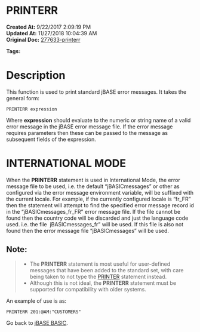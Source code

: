# PRINTERR

**Created At:** 9/22/2017 2:09:19 PM  
**Updated At:** 11/27/2018 10:04:39 AM  
**Original Doc:** [277633-printerr](https://docs.jbase.com/36868-jbase-basic/277633-printerr)  

**Tags:**
<badge text='printing' vertical='middle' />
<badge text='output' vertical='middle' />

# Description

This function is used to print standard jBASE error messages. It takes the general form:

```
PRINTERR expression
```

Where **expression** should evaluate to the numeric or string name of a valid error message in the jBASE error message file. If the error message requires parameters then these can be passed to the message as subsequent fields of the expression.

# **INTERNATIONAL MODE**

When the **PRINTERR** statement is used in International Mode, the error message file to be used, i.e. the default “jBASICmessages” or other as configured via the error message environment variable, will be suffixed with the current locale. For example, if the currently configured locale is “fr\_FR” then the statement will attempt to find the specified error message record id in the “jBASICmessages\_fr\_FR” error message file. If the file cannot be found then the country code will be discarded and just the language code used. i.e. the file  jBASICmessages\_fr” will be used. If this file is also not found then the error message file “jBASICmessages” will be used.

## Note:


> - The **PRINTERR** statement is most useful for user-defined messages that have been added to the standard set, with care being taken to not type the [PRINTER](./../printer) statement instead.
> - Although this is not ideal, the **PRINTERR** statement must be supported for compatibility with older systems.


An example of use is as:

```
PRINTERR 201:@AM:"CUSTOMERS"
```



Go back to [jBASE BASIC](./../jbase-basic-programmers-reference-guide).
